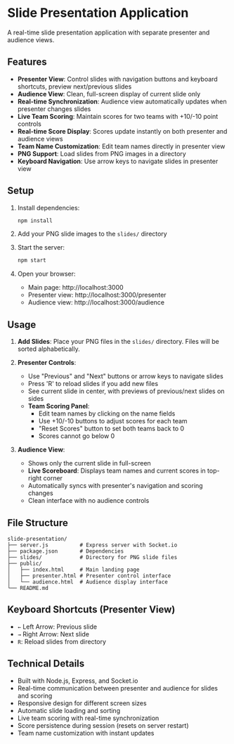 # Slide Presentation Application

A real-time slide presentation application with separate presenter and audience views.

## Features

- **Presenter View**: Control slides with navigation buttons and keyboard shortcuts, preview next/previous slides
- **Audience View**: Clean, full-screen display of current slide only
- **Real-time Synchronization**: Audience view automatically updates when presenter changes slides
- **Live Team Scoring**: Maintain scores for two teams with +10/-10 point controls
- **Real-time Score Display**: Scores update instantly on both presenter and audience views
- **Team Name Customization**: Edit team names directly in presenter view
- **PNG Support**: Load slides from PNG images in a directory
- **Keyboard Navigation**: Use arrow keys to navigate slides in presenter view

## Setup

1. Install dependencies:
   ```bash
   npm install
   ```

2. Add your PNG slide images to the `slides/` directory

3. Start the server:
   ```bash
   npm start
   ```

4. Open your browser:
   - Main page: http://localhost:3000
   - Presenter view: http://localhost:3000/presenter
   - Audience view: http://localhost:3000/audience

## Usage

1. **Add Slides**: Place your PNG files in the `slides/` directory. Files will be sorted alphabetically.

2. **Presenter Controls**:
   - Use "Previous" and "Next" buttons or arrow keys to navigate slides
   - Press 'R' to reload slides if you add new files
   - See current slide in center, with previews of previous/next slides on sides
   - **Team Scoring Panel**: 
     - Edit team names by clicking on the name fields
     - Use +10/-10 buttons to adjust scores for each team
     - "Reset Scores" button to set both teams back to 0
     - Scores cannot go below 0

3. **Audience View**: 
   - Shows only the current slide in full-screen
   - **Live Scoreboard**: Displays team names and current scores in top-right corner
   - Automatically syncs with presenter's navigation and scoring changes
   - Clean interface with no audience controls

## File Structure

```
slide-presentation/
├── server.js          # Express server with Socket.io
├── package.json       # Dependencies
├── slides/            # Directory for PNG slide files
├── public/
│   ├── index.html     # Main landing page
│   ├── presenter.html # Presenter control interface
│   └── audience.html  # Audience display interface
└── README.md
```

## Keyboard Shortcuts (Presenter View)

- `←` Left Arrow: Previous slide
- `→` Right Arrow: Next slide  
- `R`: Reload slides from directory

## Technical Details

- Built with Node.js, Express, and Socket.io
- Real-time communication between presenter and audience for slides and scoring
- Responsive design for different screen sizes
- Automatic slide loading and sorting
- Live team scoring with real-time synchronization
- Score persistence during session (resets on server restart)
- Team name customization with instant updates
